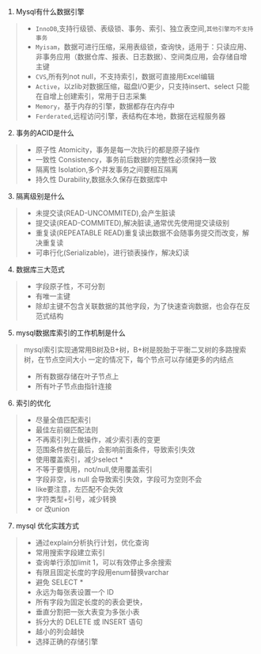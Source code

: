 1. Mysql有什么数据引擎
>- `InnoDB`,支持行级锁、表级锁、事务、索引、独立表空间,`其他引擎均不支持事务`
>- `Myisam`，数据可进行压缩，采用表级锁，查询快，适用于：只读应用、
> 非事务应用（数据仓库、报表、日志数据）、空间类应用，会存储自增主键
>- `CVS`,所有列not null，不支持索引，数据可直接用Excel编辑
>- `Active`，以zlib对数据压缩，磁盘I/O更少，只支持insert、select
>只能在自增上创建索引，常用于日志采集
>- `Memory`，基于内存的引擎，数据都存在内存中
>- `Ferderated`,远程访问引擎，表结构在本地，数据在远程服务器
2. 事务的ACID是什么
>- 原子性 Atomicity，事务是每一次执行的都是原子操作
>- 一致性 Consistency，事务前后数据的完整性必须保持一致
>- 隔离性 Isolation,多个并发事务之间要相互隔离
>- 持久性 Durability,数据永久保存在数据库中
3. 隔离级别是什么
>- 未提交读(READ-UNCOMMITED),会产生脏读
>- 提交读(READ-COMMITED),解决脏读,通常优先使用提交读级别
>- 重复读(REPEATABLE READ)重复读出数据不会随事务提交而改变，解决重复读
>- 可串行化(Serializable)，进行锁表操作，解决幻读
4. 数据库三大范式
>- 字段原子性，不可分割
>- 有唯一主键
>- 除却主键不包含关联数据的其他字段，为了快速查询数据，也会存在反范式结构
5. mysql数据库索引的工作机制是什么
> mysql索引实现通常用B树及B+树，B+树是脱胎于平衡二叉树的多路搜索树，在节点空间大小
> 一定的情况下，每个节点可以存储更多的内结点
>- 所有数据存储在叶子节点上
>- 所有叶子节点由指针连接
6. 索引的优化
>- 尽量全值匹配索引
>- 最佳左前缀匹配法则
>- 不再索引列上做操作，减少索引表的变更
>- 范围条件放在最后，会影响前面条件，导致索引失效
>- 使用覆盖索引，减少select *
>- 不等于要慎用，not/null,使用覆盖索引
>- 字段非空，is null  会导致索引失效，字段可为空则不会
>- like要注意，左匹配不会失效
>- 字符类型+引号，减少转换
>- or 改union
7. mysql 优化实践方式
>- 通过explain分析执行计划，优化查询
>- 常用搜索字段建立索引
>- 查询单行添加limit 1，可以有效停止多余搜索
>- 有限且固定长度的字段用enum替换varchar
>- 避免 SELECT *
>- 永远为每张表设置一个 ID
>- 所有字段为固定长度的的表会更快，
>- 垂直分割把一张大表变为多张小表
>- 拆分大的 DELETE 或 INSERT 语句
>- 越小的列会越快
>- 选择正确的存储引擎